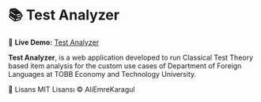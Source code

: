 # 📚 Test Analyzer
🔗 **Live Demo:** [Test Analyzer](https://aliemrekaragul.shinyapps.io/testanalyze-R/)


**Test Analyzer**, is a web application developed to run Classical Test Theory based item analysis for the custom use cases of Department of Foreign Languages at TOBB Economy and Technology University.

📃 Lisans
MIT Lisansı © AliEmreKaragul
